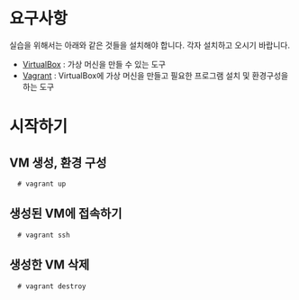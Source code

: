 # 요구사항

실습을 위해서는 아래와 같은 것들을 설치해야 합니다. 각자 설치하고 오시기 바랍니다.

* [VirtualBox](http://virtualbox.org/) : 가상 머신을 만들 수 있는 도구
* [Vagrant](http://www.vagrantup.com) : VirtualBox에 가상 머신을 만들고 필요한 프로그램 설치 및 환경구성을 하는 도구

# 시작하기

## VM 생성, 환경 구성
```
  # vagrant up
```

## 생성된 VM에 접속하기
```  
  # vagrant ssh
```

## 생성한 VM 삭제
```
  # vagrant destroy
```